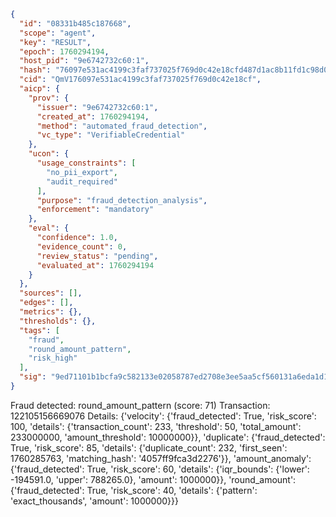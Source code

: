 ```json
{
  "id": "08331b485c187668",
  "scope": "agent",
  "key": "RESULT",
  "epoch": 1760294194,
  "host_pid": "9e6742732c60:1",
  "hash": "76097e531ac4199c3faf737025f769d0c42e18cfd487d1ac8b11fd1c98d0e558",
  "cid": "QmV176097e531ac4199c3faf737025f769d0c42e18cf",
  "aicp": {
    "prov": {
      "issuer": "9e6742732c60:1",
      "created_at": 1760294194,
      "method": "automated_fraud_detection",
      "vc_type": "VerifiableCredential"
    },
    "ucon": {
      "usage_constraints": [
        "no_pii_export",
        "audit_required"
      ],
      "purpose": "fraud_detection_analysis",
      "enforcement": "mandatory"
    },
    "eval": {
      "confidence": 1.0,
      "evidence_count": 0,
      "review_status": "pending",
      "evaluated_at": 1760294194
    }
  },
  "sources": [],
  "edges": [],
  "metrics": {},
  "thresholds": {},
  "tags": [
    "fraud",
    "round_amount_pattern",
    "risk_high"
  ],
  "sig": "9ed71101b1bcfa9c582133e02058787ed2708e3ee5aa5cf560131a6eda1d1ee5"
}
```

Fraud detected: round_amount_pattern (score: 71)
Transaction: 122105156669076
Details: {'velocity': {'fraud_detected': True, 'risk_score': 100, 'details': {'transaction_count': 233, 'threshold': 50, 'total_amount': 233000000, 'amount_threshold': 10000000}}, 'duplicate': {'fraud_detected': True, 'risk_score': 85, 'details': {'duplicate_count': 232, 'first_seen': 1760285763, 'matching_hash': '4057ff9fca3d2276'}}, 'amount_anomaly': {'fraud_detected': True, 'risk_score': 60, 'details': {'iqr_bounds': {'lower': -194591.0, 'upper': 788265.0}, 'amount': 1000000}}, 'round_amount': {'fraud_detected': True, 'risk_score': 40, 'details': {'pattern': 'exact_thousands', 'amount': 1000000}}}
